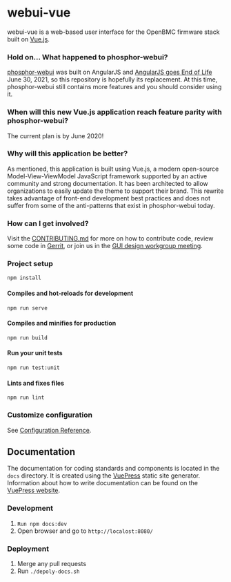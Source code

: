 # webui-vue

webui-vue is a web-based user interface for the OpenBMC firmware stack built on
[Vue.js](https://vuejs.org/).

### Hold on... What happened to phosphor-webui?

[phosphor-webui](https://github.com/openbmc/phosphor-webui) was built on
AngularJS and [AngularJS goes End of Life](https://www.convective.com/angularjs-end-of-life/)
June 30, 2021, so this repository is hopefully its replacement. At this time,
phosphor-webui still contains more features and you should consider using it.

### When will this new Vue.js application reach feature parity with phosphor-webui?

The current plan is by June 2020!

### Why will this application be better?

As mentioned, this application is built using Vue.js, a modern open-source
Model-View-ViewModel JavaScript framework supported by an active community and
strong documentation. It has been architected to allow organizations to easily
update the theme to support their brand. This rewrite takes advantage of
front-end development best practices and does not suffer from some of the
anti-patterns that exist in phosphor-webui today.

### How can I get involved?

Visit the [CONTRIBUTING.md](CONTRIBUTING.md) for more on how to contribute code,
review some code in
[Gerrit](https://gerrit.openbmc-project.xyz/q/project:openbmc%252Fwebui-vue+status:open),
or join us in the
[GUI design workgroup meeting](https://github.com/openbmc/openbmc/wiki/GUI-Design-work-group).

### Project setup

```
npm install
```

#### Compiles and hot-reloads for development

```
npm run serve
```

#### Compiles and minifies for production

```
npm run build
```

#### Run your unit tests

```
npm run test:unit
```

#### Lints and fixes files

```
npm run lint
```

### Customize configuration

See [Configuration Reference](https://cli.vuejs.org/config/).

## Documentation
The documentation for coding standards and components is located in the `docs` directory. It is created using the [VuePress](https://vuepress.vuejs.org/) static site generator. Information about how to write documentation can be found on the [VuePress website](https://vuepress.vuejs.org/).

### Development
1. `Run npm docs:dev`
1. Open browser and go to `http://localost:8080/`

### Deployment
1. Merge any pull requests
1. Run `./depoly-docs.sh`